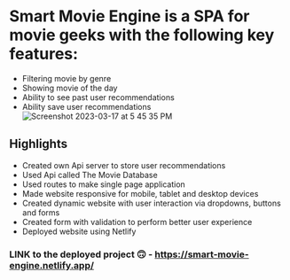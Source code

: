 # Smart Movie Engine is a SPA for movie geeks with the following key features:
- Filtering movie by genre
- Showing movie of the day
- Ability to see past user recommendations
- Ability save user recommendations
![Screenshot 2023-03-17 at 5 45 35 PM](https://user-images.githubusercontent.com/30150366/226074414-85ef5dc5-1320-45af-bbcf-bed20f3b312a.png)

## Highlights
- Created own Api server to store user recommendations
- Used Api called The Movie Database 
- Used routes to make single page application
- Made website responsive for mobile, tablet and desktop devices
- Created dynamic website with user interaction via dropdowns, buttons and forms 
- Created form with validation to perform better user experience
- Deployed website using Netlify

### LINK to the deployed project 🙃 - https://smart-movie-engine.netlify.app/
